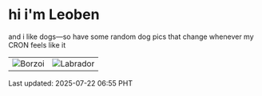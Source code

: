 # hi i'm Leoben

and i like dogs—so have some random dog pics that change whenever my CRON feels like it

|  |  |
|--------|----------|
| ![Borzoi](https://random-dog-vercel.vercel.app/api/random-borzoi?v=1753138521) | ![Labrador](https://random-dog-vercel.vercel.app/api/random-labrador?v=1753138521) |

Last updated: 2025-07-22 06:55 PHT
